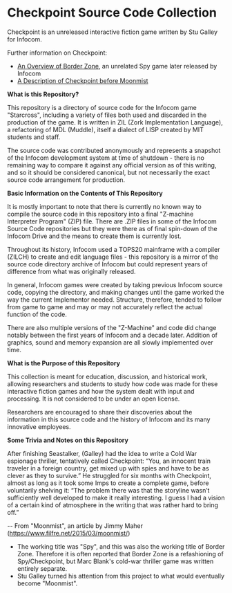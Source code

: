 # Checkpoint Source Code Collection

Checkpoint is an unreleased interactive fiction game written by Stu Galley for Infocom.

Further information on Checkpoint:

* [An Overview of Border Zone](https://www.filfre.net/2015/11/border-zone/), an unrelated Spy game later released by Infocom
* [A Description of Checkpoint before Moonmist](https://www.filfre.net/2015/03/moonmist/)

__What is this Repository?__

This repository is a directory of source code for the Infocom game "Starcross", including a variety of files both used and discarded in the production of the game. It is written in ZIL (Zork Implementation Language), a refactoring of MDL (Muddle), itself a dialect of LISP created by MIT students and staff.

The source code was contributed anonymously and represents a snapshot of the Infocom development system at time of shutdown - there is no remaining way to compare it against any official version as of this writing, and so it should be considered canonical, but not necessarily the exact source code arrangement for production.

__Basic Information on the Contents of This Repository__

It is mostly important to note that there is currently no known way to compile the source code in this repository into a final "Z-machine Interpreter Program" (ZIP) file. There are .ZIP files in some of the Infocom Source Code repositories but they were there as of final spin-down of the Infocom Drive and the means to create them is currently lost.

Throughout its history, Infocom used a TOPS20 mainframe with a compiler (ZILCH) to create and edit language files - this repository is a mirror of the source code directory archive of Infocom but could represent years of difference from what was originally released.

In general, Infocom games were created by taking previous Infocom source code, copying the directory, and making changes until the game worked the way the current Implementor needed. Structure, therefore, tended to follow from game to game and may or may not accurately reflect the actual function of the code.

There are also multiple versions of the "Z-Machine" and code did change notably between the first years of Infocom and a decade later. Addition of graphics, sound and memory expansion are all slowly implemented over time.

__What is the Purpose of this Repository__

This collection is meant for education, discussion, and historical work, allowing researchers and students to study how code was made for these interactive fiction games and how the system dealt with input and processing. It is not considered to be under an open license. 

Researchers are encouraged to share their discoveries about the information in this source code and the history of Infocom and its many innovative employees.

__Some Trivia and Notes on this Repository__

After finishing Seastalker, (Galley) had the idea to write a Cold War espionage thriller, tentatively called Checkpoint: “You, an innocent train traveler in a foreign country, get mixed up with spies and have to be as clever as they to survive.” He struggled for six months with Checkpoint, almost as long as it took some Imps to create a complete game, before voluntarily shelving it: “The problem there was that the storyline wasn’t sufficiently well developed to make it really interesting. I guess I had a vision of a certain kind of atmosphere in the writing that was rather hard to bring off.” 

-- From "Moonmist", an article by Jimmy Maher (https://www.filfre.net/2015/03/moonmist/)

* The working title was "Spy", and this was also the working title of Border Zone. Therefore it is often reported that Border Zone is a refashioning of Spy/Checkpoint, but Marc Blank's cold-war thriller game was written entirely separate.
* Stu Galley turned his attention from this project to what would eventually become "Moonmist".
